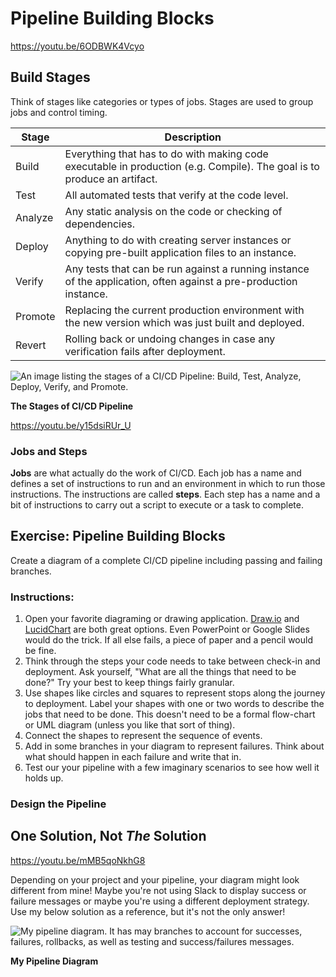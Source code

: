 # Pipeline Building Blocks

https://youtu.be/6ODBWK4Vcyo

## Build Stages
Think of stages like categories or types of jobs. Stages are used to group jobs and control timing.

| Stage   | Description                                                                                                             |
|---------|-------------------------------------------------------------------------------------------------------------------------|
| Build   | Everything that has to do with making code executable in production (e.g. Compile). The goal is to produce an artifact. |
| Test    | All automated tests that verify at the code level.                                                                      |
| Analyze | Any static analysis on the code or checking of dependencies.                                                            |
| Deploy  | Anything to do with creating server instances or copying pre-built application files to an instance.                    |
| Verify  | Any tests that can be run against a running instance of the application, often against a pre-production instance.       |
| Promote | Replacing the current production environment with the new version which was just built and deployed.                    |
| Revert  | Rolling back or undoing changes in case any verification fails after deployment.                                        |

![An image listing the stages of a CI/CD Pipeline: Build, Test, Analyze, Deploy, Verify, and Promote.](https://video.udacity-data.com/topher/2020/July/5f0c9c2a_screen-shot-2020-07-13-at-10.26.22-am/screen-shot-2020-07-13-at-10.26.22-am.png)

**The Stages of CI/CD Pipeline**

https://youtu.be/y15dsiRUr_U

### Jobs and Steps

**Jobs** are what actually do the work of CI/CD. Each job has a name and defines a set of instructions to run and an environment in which to run those instructions. The instructions are called **steps**. Each step has a name and a bit of instructions to carry out a script to execute or a task to complete.

## Exercise: Pipeline Building Blocks

Create a diagram of a complete CI/CD pipeline including passing and failing branches.

### Instructions:

1. Open your favorite diagraming or drawing application. [Draw.io](https://www.diagrams.net/) and [LucidChart](https://www.lucidchart.com/) are both great options. Even PowerPoint or Google Slides would do the trick. If all else fails, a piece of paper and a pencil would be fine.
2. Think through the steps your code needs to take between check-in and deployment. Ask yourself, "What are all the things that need to be done?" Try your best to keep things fairly granular.
3. Use shapes like circles and squares to represent stops along the journey to deployment. Label your shapes with one or two words to describe the jobs that need to be done. This doesn't need to be a formal flow-chart or UML diagram (unless you like that sort of thing).
4. Connect the shapes to represent the sequence of events.
5. Add in some branches in your diagram to represent failures. Think about what should happen in each failure and write that in.
6. Test our your pipeline with a few imaginary scenarios to see how well it holds up.

### Design the Pipeline

## One Solution, Not _The_ Solution

https://youtu.be/mMB5qoNkhG8

Depending on your project and your pipeline, your diagram might look different from mine! Maybe you're not using Slack to display success or failure messages or maybe you're using a different deployment strategy. Use my below solution as a reference, but it's not the only answer!

![My pipeline diagram. It has may branches to account for successes, failures, rollbacks, as well as testing and success/failures messages.](https://video.udacity-data.com/topher/2020/June/5edc7ae7_udapeople-pipeline-1/udapeople-pipeline-1.png)

**My Pipeline Diagram**



